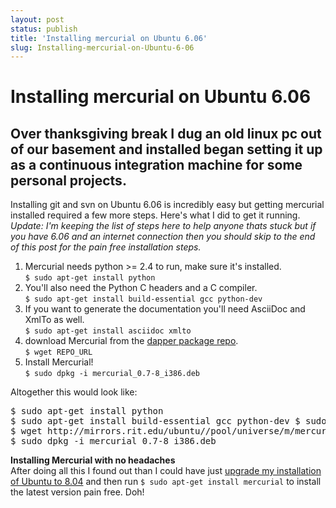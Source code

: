 ```yaml
---
layout: post
status: publish
title: 'Installing mercurial on Ubuntu 6.06'
slug: Installing-mercurial-on-Ubuntu-6-06
---
```

# Installing mercurial on Ubuntu 6.06
## Over thanksgiving break I dug an old linux pc out of our basement and installed began setting it up as a continuous integration machine for some personal projects.

<p>
	Installing git and svn on Ubuntu 6.06 is incredibly easy but getting mercurial installed required a few more steps. Here&#39;s what I did to get it running. <em>Update: I&#39;m keeping the list of steps here to help anyone thats stuck but if you have 6.06 and an internet connection then you should skip to the end of this post for the pain free installation steps.</em></p>
<ol>
	<li>
		Mercurial needs python &gt;= 2.4 to run, make sure it&#39;s installed.<br />
		<code>$ sudo apt-get install python</code></li>
	<li>
		You&#39;ll also need the Python C headers and a C compiler.<br />
		<code>$ sudo apt-get install build-essential gcc python-dev</code></li>
	<li>
		If you want to generate the documentation you&#39;ll need AsciiDoc and XmlTo as well.<br />
		<code>$ sudo apt-get install asciidoc xmlto</code></li>
	<li>
		download Mercurial from the <a href="http://packages.ubuntu.com/dapper/i386/mercurial/download">dapper package repo</a>.<br />
		<code>$ wget REPO_URL</code></li>
	<li>
		Install Mercurial!<br />
		<code>$ sudo dpkg -i mercurial_0.7-8_i386.deb</code></li>
</ol>
<p>
	Altogether this would look like:</p>
<pre class="prettyprint">$ sudo apt-get install python
$ sudo apt-get install build-essential gcc python-dev $ sudo apt-get install asciidoc xmlto
$ wget http://mirrors.rit.edu/ubuntu//pool/universe/m/mercurial/mercurial_0.7-8_i386.deb
$ sudo dpkg -i mercurial_0.7-8_i386.deb</pre>
<p>
	<strong>Installing Mercurial with no headaches</strong><br />
	After doing all this I found out than I could have just <a href="https://help.ubuntu.com/community/HardyUpgrades">upgrade my installation of Ubuntu to 8.04</a> and then run <code>$ sudo apt-get install mercurial</code> to install the latest version pain free. Doh!</p>

